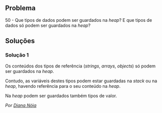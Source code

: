 ## Problema

50 - Que tipos de dados podem ser guardados na _heap_? E que tipos 
de dados só podem ser guardados na _heap_?

## Soluções

### Solução 1

Os conteúdos dos tipos de referência (*strings*, *arrays*, *objects*) só 
podem ser guardados na *heap*.

Contudo, as variáveis destes tipos podem estar guardadas na *stack* ou na 
*heap*, havendo referência para o seu conteúdo na *heap*.

Na *heap* podem ser guardados também tipos de valor.

*Por [Diana Nóia](https://github.com/DianaNoia)*